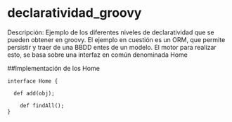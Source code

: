 declaratividad_groovy
=====================

Descripción: Ejemplo de los diferentes niveles de declaratividad que se pueden obtener en groovy. El ejemplo 
en cuestión es un ORM, que permite persistir y traer de una BBDD entes de un modelo. El motor para realizar 
esto, se basa sobre una interfaz en común denominada Home


##Implementación de los Home

```
interface Home {

  def add(obj);

	def findAll();
}
```
